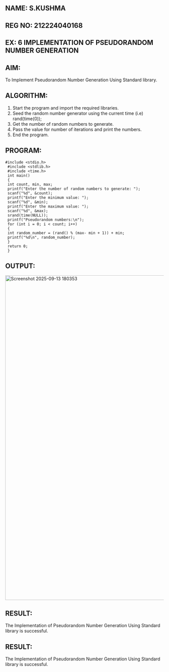 ## NAME: S.KUSHMA
## REG NO: 212224040168

## EX: 6 IMPLEMENTATION OF PSEUDORANDOM NUMBER GENERATION 

## AIM:
To Implement Pseudorandom Number Generation Using Standard library.

## ALGORITHM:
1.	Start the program and import the required libraries.
2.	Seed the random number generator using the current time (i.e) rand(time(0));
3.	Get the number of random numbers to generate.
4.	Pass the value for number of iterations and print the numbers.
5.	End the program.

## PROGRAM:
```
#include <stdio.h>
 #include <stdlib.h>
 #include <time.h>
 int main()
 {
 int count, min, max;
 printf("Enter the number of random numbers to generate: ");
 scanf("%d", &count);
 printf("Enter the minimum value: ");
 scanf("%d", &min);
 printf("Enter the maximum value: ");
 scanf("%d", &max);
 srand(time(NULL));
 printf("Pseudorandom numbers:\n");
 for (int i = 0; i < count; i++)
 {
 int random_number = (rand() % (max- min + 1)) + min;
 printf("%d\n", random_number);
 }
 return 0;
 }
 ```

## OUTPUT:
<img width="1919" height="1029" alt="Screenshot 2025-09-13 180353" src="https://github.com/user-attachments/assets/d57c2013-b627-4f2c-b97a-304ddb5f917e" />

## RESULT:
The Implementation of Pseudorandom Number Generation Using Standard library is successful.
## RESULT:
The Implementation of Pseudorandom Number Generation Using Standard library is successful.
